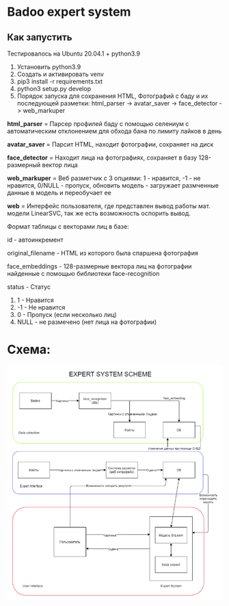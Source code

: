 # Badoo expert system

## Как запустить
Тестировалось на Ubuntu 20.04.1 + python3.9
1. Установить python3.9
2. Создать и активировать venv
2. pip3 install -r requirements.txt
3. python3 setup.py develop
4. Порядок запуска для сохранения HTML, Фотографий с баду и их последующей разметки: html_parser -> avatar_saver -> face_detector -> web_markuper

**html_parser** = Парсер профилей баду с помощью селениум с автоматическим отклонением для обхода бана по лимиту лайков в день

**avatar_saver** = Парсит HTML, находит фотографии, сохраняет на диск

**face_detector** = Находит лица на фотографиях, сохраняет в базу 128-размерный вектор лица

**web_markuper** = Веб разметчик с 3 опциями: 1 - нравится, -1 - не нравится, 0/NULL - пропуск, обновить модель - загружает размченные данные в модель и переобучает ее

**web** = Интерфейс пользователя, где представлен вывод работы мат. модели LinearSVC, так же есть возможность оспорить вывод.

Формат таблицы с векторами лиц в базе:

id - автоинкремент

original_filename - HTML из которого была спаршена фотография

face_embeddings - 128-размерные вектора лиц на фотографии найденные с помощью библиотеки face-recognition

status - Статус 

1. 1 - Нравится
2. -1 - Не нравится
3. 0 - Пропуск (если несколько лиц)
4. NULL - не размечено (нет лица на фотографии)

# Схема:

![Схема](./scheme.png "Схема")



